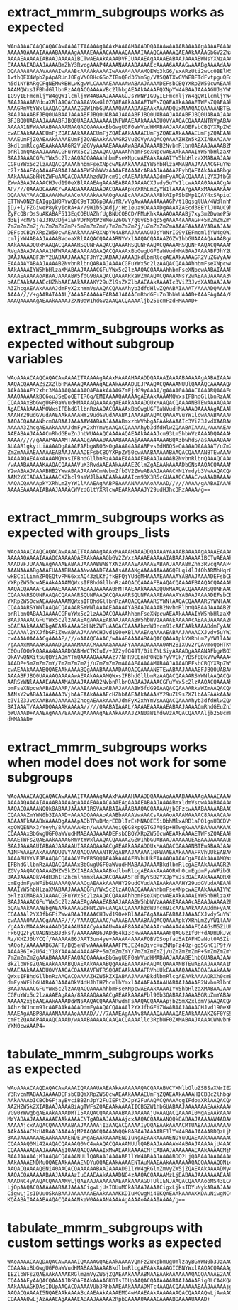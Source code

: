 # extract_mmrm_subgroups works as expected

    WAoAAAACAAQCAQACAwAAAAITAAAAAgAAAxMAAAAHAAADDQAAAAwAAAABAAAAAgAAAAEAAAAC
    AAAAAQAAAAIAAAABAAAAAgAAAAEAAAACAAAAAQAAAAIAAAQCAAAAAQAEAAkAAAAGbGV2ZWxz
    AAAAEAAAAAIABAAJAAAAA1BCTwAEAAkAAAADVFJUAAAEAgAAAAEABAAJAAAABWNsYXNzAAAA
    EAAAAAEABAAJAAAABmZhY3RvcgAAAP4AAAANAAAADAAAAEcAAAA6AAAAGwAAABgAAAAdAAAA
    DQAAAA8AAAAVAAAAIwAAABcAAAAkAAAAIwAAAA4AAAAMQEWq3kG6/sxARzUti2wLc0BElM5E
    1wthQEX4WpbZpApARUnJ0EgVN0BHcGSoZIBnQEd36YmSg/VASQATXwGVWEBFTdFvtpguQEdl
    h5d1NYBARgCFgNEMwkBHLwKgwWLCAAAAEAAAAAwABAAJAAAADEFsbCBQYXRpZW50cwAEAAkA
    AAAMQWxsIFBhdGllbnRzAAQACQAAAAVBc2lhbgAEAAkAAAAFQXNpYW4ABAAJAAAAGUJsYWNr
    IG9yIEFmcmljYW4gQW1lcmljYW4ABAAJAAAAGUJsYWNrIG9yIEFmcmljYW4gQW1lcmljYW4A
    BAAJAAAABVdoaXRlAAQACQAAAAVXaGl0ZQAEAAkAAAAETWFsZQAEAAkAAAAETWFsZQAEAAkA
    AAAGRmVtYWxlAAQACQAAAAZGZW1hbGUAAAAQAAAADAAEAAkAAAADQUxMAAQACQAAAANBTEwA
    BAAJAAAABFJBQ0UABAAJAAAABFJBQ0UABAAJAAAABFJBQ0UABAAJAAAABFJBQ0UABAAJAAAA
    BFJBQ0UABAAJAAAABFJBQ0UABAAJAAAAA1NFWAAEAAkAAAADU0VYAAQACQAAAANTRVgABAAJ
    AAAAA1NFWAAAABAAAAAMAAQACQAAAAxBbGwgUGF0aWVudHMABAAJAAAADEFsbCBQYXRpZW50
    cwAEAAkAAAAEUmFjZQAEAAkAAAAEUmFjZQAEAAkAAAAEUmFjZQAEAAkAAAAEUmFjZQAEAAkA
    AAAEUmFjZQAEAAkAAAAEUmFjZQAEAAkAAAAGR2VuZGVyAAQACQAAAAZHZW5kZXIABAAJAAAA
    BkdlbmRlcgAEAAkAAAAGR2VuZGVyAAAAEAAAAAwABAAJAAAAB2NvbnRlbnQABAAJAAAAB2Nv
    bnRlbnQABAAJAAAACGFuYWx5c2lzAAQACQAAAAhhbmFseXNpcwAEAAkAAAAIYW5hbHlzaXMA
    BAAJAAAACGFuYWx5c2lzAAQACQAAAAhhbmFseXNpcwAEAAkAAAAIYW5hbHlzaXMABAAJAAAA
    CGFuYWx5c2lzAAQACQAAAAhhbmFseXNpcwAEAAkAAAAIYW5hbHlzaXMABAAJAAAACGFuYWx5
    c2lzAAAEAgAAAAEABAAJAAAABW5hbWVzAAAAEAAAAAcABAAJAAAAA2FybQAEAAkAAAABbgAE
    AAkAAAAGbHNtZWFuAAQACQAAAAhzdWJncm91cAAEAAkAAAADdmFyAAQACQAAAAl2YXJfbGFi
    ZWwABAAJAAAACHJvd190eXBlAAAEAgAAAAEABAAJAAAACXJvdy5uYW1lcwAAAA0AAAACgAAA
    AP////QAAAQCAAAC/wAAABAAAAABAAQACQAAAApkYXRhLmZyYW1lAAAA/gAAAxMAAAAKAAAA
    DQAAAAYAAACBAAAAMwAAACoAAAAkAAAAOgAAAEcAAAAOAAAABkAIpPSbEMp1QAY4xSApio1A
    ETTWwONZhEAIgp1W8RYwQBC9sT306pBAAufR/wVgAwAAAA4AAAAGP/t18qsqlUA/4WdlnhNJ
    jD/+l/FZGiweP8ykyIoRA+A//9W1b5QAdj/jHq1eua9OAAAADgAAAAZAEcd38EYlJUAUC9hs
    ZyFcQBrDsSuAKABAF513EqCOEUAZhfUgBNUCQBCD/FMuKhkAAAAOAAAABj7xy3m2DwaeP5As
    d3EjPcM/STeJ3RV3Dj+iEFVDrMptPzWMeuZ6OVY/g0ys5Fgp5gAAAA4AAAAGP+5mZmZmZmY/
    7mZmZmZmZj/uZmZmZmZmP+5mZmZmZmY/7mZmZmZmZj/uZmZmZmZmAAAAEAAAAAYABAAJAAAA
    DEFsbCBQYXRpZW50cwAEAAkAAAAFQXNpYW4ABAAJAAAAGUJsYWNrIG9yIEFmcmljYW4gQW1l
    cmljYW4ABAAJAAAABVdoaXRlAAQACQAAAARNYWxlAAQACQAAAAZGZW1hbGUAAAAQAAAABgAE
    AAkAAAADQUxMAAQACQAAAARSQUNFAAQACQAAAARSQUNFAAQACQAAAARSQUNFAAQACQAAAANT
    RVgABAAJAAAAA1NFWAAAABAAAAAGAAQACQAAAAxBbGwgUGF0aWVudHMABAAJAAAABFJhY2UA
    BAAJAAAABFJhY2UABAAJAAAABFJhY2UABAAJAAAABkdlbmRlcgAEAAkAAAAGR2VuZGVyAAAA
    EAAAAAYABAAJAAAAB2NvbnRlbnQABAAJAAAACGFuYWx5c2lzAAQACQAAAAhhbmFseXNpcwAE
    AAkAAAAIYW5hbHlzaXMABAAJAAAACGFuYWx5c2lzAAQACQAAAAhhbmFseXNpcwAABAIAAAP/
    AAAAEAAAAAoABAAJAAAABW5fdG90AAQACQAAAARkaWZmAAQACQAAAANsY2wABAAJAAAAA3Vj
    bAAEAAkAAAAEcHZhbAAEAAkAAAAKY29uZl9sZXZlbAAEAAkAAAAIc3ViZ3JvdXAABAAJAAAA
    A3ZhcgAEAAkAAAAJdmFyX2xhYmVsAAQACQAAAAhyb3dfdHlwZQAABAIAAAT/AAAADQAAAAKA
    AAAA////+gAABAIAAAL/AAAAEAAAAAEABAAJAAAACmRhdGEuZnJhbWUAAAD+AAAEAgAAA/8A
    AAAQAAAAAgAEAAkAAAAJZXN0aW1hdGVzAAQACQAAAAljb250cmFzdHMAAAD+

# extract_mmrm_subgroups works as expected without subgroup variables

    WAoAAAACAAQCAQACAwAAAAITAAAAAgAAAxMAAAAHAAADDQAAAAIAAAABAAAAAgAABAIAAAAB
    AAQACQAAAAZsZXZlbHMAAAAQAAAAAgAEAAkAAAADUEJPAAQACQAAAANUUlQAAAQCAAAAAQAE
    AAkAAAAFY2xhc3MAAAAQAAAAAQAEAAkAAAAGZmFjdG9yAAAA/gAAAA0AAAACAAAARQAAAEcA
    AAAOAAAAAkBC6ouJSeDoQETIR6q/EMIAAAAQAAAAAgAEAAkAAAAMQWxsIFBhdGllbnRzAAQA
    CQAAAAxBbGwgUGF0aWVudHMAAAAQAAAAAgAEAAkAAAADQUxMAAQACQAAAANBTEwAAAAQAAAA
    AgAEAAkAAAAMQWxsIFBhdGllbnRzAAQACQAAAAxBbGwgUGF0aWVudHMAAAAQAAAAAgAEAAkA
    AAAHY29udGVudAAEAAkAAAAHY29udGVudAAABAIAAAABAAQACQAAAAVuYW1lcwAAABAAAAAH
    AAQACQAAAANhcm0ABAAJAAAAAW4ABAAJAAAABmxzbWVhbgAEAAkAAAAIc3ViZ3JvdXAABAAJ
    AAAAA3ZhcgAEAAkAAAAJdmFyX2xhYmVsAAQACQAAAAhyb3dfdHlwZQAABAIAAAL/AAAAEAAA
    AAEABAAJAAAACmRhdGEuZnJhbWUAAAQCAAAAAQAEAAkAAAAJcm93Lm5hbWVzAAAADQAAAAKA
    AAAA/////gAAAP4AAAMTAAAACgAAAA0AAAABAAAAjAAAAA4AAAABQA3bwhdS/asAAAAOAAAA
    AUAAR1gkyiLiAAAADgAAAAFAFbgWBO3sOgAAAA4AAAABPvs0dH0QSeQAAAAOAAAAAT/uZmZm
    ZmZmAAAAEAAAAAEABAAJAAAADEFsbCBQYXRpZW50cwAAABAAAAABAAQACQAAAANBTEwAAAAQ
    AAAAAQAEAAkAAAAMQWxsIFBhdGllbnRzAAAAEAAAAAEABAAJAAAAB2NvbnRlbnQAAAQCAAAD
    /wAAABAAAAAKAAQACQAAAAVuX3RvdAAEAAkAAAAEZGlmZgAEAAkAAAADbGNsAAQACQAAAAN1
    Y2wABAAJAAAABHB2YWwABAAJAAAACmNvbmZfbGV2ZWwABAAJAAAACHN1Ymdyb3VwAAQACQAA
    AAN2YXIABAAJAAAACXZhcl9sYWJlbAAEAAkAAAAIcm93X3R5cGUAAAQCAAAC/wAAABAAAAAB
    AAQACQAAAApkYXRhLmZyYW1lAAAEAgAABP8AAAANAAAAAoAAAAD/////AAAA/gAABAIAAAP/
    AAAAEAAAAAIABAAJAAAACWVzdGltYXRlcwAEAAkAAAAJY29udHJhc3RzAAAA/g==

# extract_mmrm_subgroups works as expected with groups_lists

    WAoAAAACAAQCAQACAwAAAAITAAAAAgAAAxMAAAAHAAADDQAAAAYAAAABAAAAAgAAAAEAAAAC
    AAAAAQAAAAIAAAQCAAAAAQAEAAkAAAAGbGV2ZWxzAAAAEAAAAAIABAAJAAAAA1BCTwAEAAkA
    AAADVFJUAAAEAgAAAAEABAAJAAAABWNsYXNzAAAAEAAAAAEABAAJAAAABmZhY3RvcgAAAP4A
    AAANAAAABgAAAEUAAABHAAAANwAAADEAAAAsAAAAKgAAAA4AAAAGQELqi4lJ4OhARMhHqr8Q
    wkBCb1LimnZRQEQtvPM66xxAQ43zLKfJfkBFQjYUdgMHAAAAEAAAAAYABAAJAAAADEFsbCBQ
    YXRpZW50cwAEAAkAAAAMQWxsIFBhdGllbnRzAAQACQAAAAFBAAQACQAAAAFBAAQACQAAAAFC
    AAQACQAAAAFCAAAAEAAAAAYABAAJAAAAA0FMTAAEAAkAAAADQUxMAAQACQAAAARSQUNFAAQA
    CQAAAARSQUNFAAQACQAAAARSQUNFAAQACQAAAARSQUNFAAAAEAAAAAYABAAJAAAADEFsbCBQ
    YXRpZW50cwAEAAkAAAAMQWxsIFBhdGllbnRzAAQACQAAAARSYWNlAAQACQAAAARSYWNlAAQA
    CQAAAARSYWNlAAQACQAAAARSYWNlAAAAEAAAAAYABAAJAAAAB2NvbnRlbnQABAAJAAAAB2Nv
    bnRlbnQABAAJAAAACGFuYWx5c2lzAAQACQAAAAhhbmFseXNpcwAEAAkAAAAIYW5hbHlzaXMA
    BAAJAAAACGFuYWx5c2lzAAAEAgAAAAEABAAJAAAABW5hbWVzAAAAEAAAAAcABAAJAAAAA2Fy
    bQAEAAkAAAABbgAEAAkAAAAGbHNtZWFuAAQACQAAAAhzdWJncm91cAAEAAkAAAADdmFyAAQA
    CQAAAAl2YXJfbGFiZWwABAAJAAAACHJvd190eXBlAAAEAgAAAAEABAAJAAAACXJvdy5uYW1l
    cwAAAA0AAAACgAAAAP////oAAAQCAAAC/wAAABAAAAABAAQACQAAAApkYXRhLmZyYW1lAAAA
    /gAAAxMAAAAKAAAADQAAAAMAAACMAAAAaAAAAFYAAAAOAAAAA0AN28IXUv2rQAvmoQoHTKtA
    C0QufOOYkQAAAA4AAAADQABHWCTKIuI/+JZ2yfG49T/0iLZNLSiyAAAADgAAAANAFbgWBO3s
    OkAVwQNXit5uQBYiAOmYTmQAAAAOAAAAAz77NHR9EEnkP0NBb7yVVEk/YBSf8DkVVwAAAA4A
    AAADP+5mZmZmZmY/7mZmZmZmZj/uZmZmZmZmAAAAEAAAAAMABAAJAAAADEFsbCBQYXRpZW50
    cwAEAAkAAAABQQAEAAkAAAABQgAAABAAAAADAAQACQAAAANBTEwABAAJAAAABFJBQ0UABAAJ
    AAAABFJBQ0UAAAAQAAAAAwAEAAkAAAAMQWxsIFBhdGllbnRzAAQACQAAAARSYWNlAAQACQAA
    AARSYWNlAAAAEAAAAAMABAAJAAAAB2NvbnRlbnQABAAJAAAACGFuYWx5c2lzAAQACQAAAAhh
    bmFseXNpcwAABAIAAAP/AAAAEAAAAAoABAAJAAAABW5fdG90AAQACQAAAARkaWZmAAQACQAA
    AANsY2wABAAJAAAAA3VjbAAEAAkAAAAEcHZhbAAEAAkAAAAKY29uZl9sZXZlbAAEAAkAAAAI
    c3ViZ3JvdXAABAAJAAAAA3ZhcgAEAAkAAAAJdmFyX2xhYmVsAAQACQAAAAhyb3dfdHlwZQAA
    BAIAAAT/AAAADQAAAAKAAAAA/////QAABAIAAAL/AAAAEAAAAAEABAAJAAAACmRhdGEuZnJh
    bWUAAAD+AAAEAgAAA/8AAAAQAAAAAgAEAAkAAAAJZXN0aW1hdGVzAAQACQAAAAljb250cmFz
    dHMAAAD+

# extract_mmrm_subgroups works when model does not work for some subgroups

    WAoAAAACAAQCAQACAwAAAAITAAAAAgAAAxMAAAAHAAADDQAAAAoAAAABAAAAAgAAAAEAAAAC
    AAAAAQAAAAIAAAABAAAAAgAAAAEAAAACAAAEAgAAAAEABAAJAAAABmxldmVscwAAABAAAAAC
    AAQACQAAAANQQk8ABAAJAAAAA1RSVAAABAIAAAABAAQACQAAAAVjbGFzcwAAABAAAAABAAQA
    CQAAAAZmYWN0b3IAAAD+AAAADQAAAAoAAABbAAAAVwAAACsAAAAoAAAAMAAAAC8AAAACAAAA
    AQAAAFkAAABWAAAADgAAAApAQbTPuBMqrEBDlTrE+MNAQEE5iDbhMlxARB1aP01gnUBCDVY3
    xgOWQENAx3/Yeyh/8AAAAAAHon/wAAAAAAeiQEG8kpQGTGJAQ5p+HTwqKwAAABAAAAAKAAQA
    CQAAAAxBbGwgUGF0aWVudHMABAAJAAAADEFsbCBQYXRpZW50cwAEAAkAAAAETWFsZQAEAAkA
    AAAETWFsZQAEAAkAAAAGRmVtYWxlAAQACQAAAAZGZW1hbGUABAAJAAAAAUEABAAJAAAAAUEA
    BAAJAAAAAUIABAAJAAAAAUIAAAAQAAAACgAEAAkAAAADQUxMAAQACQAAAANBTEwABAAJAAAA
    A1NFWAAEAAkAAAADU0VYAAQACQAAAANTRVgABAAJAAAAA1NFWAAEAAkAAAAFRVhUUkEABAAJ
    AAAABUVYVFJBAAQACQAAAAVFWFRSQQAEAAkAAAAFRVhUUkEAAAAQAAAACgAEAAkAAAAMQWxs
    IFBhdGllbnRzAAQACQAAAAxBbGwgUGF0aWVudHMABAAJAAAABkdlbmRlcgAEAAkAAAAGR2Vu
    ZGVyAAQACQAAAAZHZW5kZXIABAAJAAAABkdlbmRlcgAEAAkAAAAORXh0cmEgdmFyaWFibGUA
    BAAJAAAADkV4dHJhIHZhcmlhYmxlAAQACQAAAA5FeHRyYSB2YXJpYWJsZQAEAAkAAAAORXh0
    cmEgdmFyaWFibGUAAAAQAAAACgAEAAkAAAAHY29udGVudAAEAAkAAAAHY29udGVudAAEAAkA
    AAAIYW5hbHlzaXMABAAJAAAACGFuYWx5c2lzAAQACQAAAAhhbmFseXNpcwAEAAkAAAAIYW5h
    bHlzaXMABAAJAAAACGFuYWx5c2lzAAQACQAAAAhhbmFseXNpcwAEAAkAAAAIYW5hbHlzaXMA
    BAAJAAAACGFuYWx5c2lzAAAEAgAAAAEABAAJAAAABW5hbWVzAAAAEAAAAAcABAAJAAAAA2Fy
    bQAEAAkAAAABbgAEAAkAAAAGbHNtZWFuAAQACQAAAAhzdWJncm91cAAEAAkAAAADdmFyAAQA
    CQAAAAl2YXJfbGFiZWwABAAJAAAACHJvd190eXBlAAAEAgAAAAEABAAJAAAACXJvdy5uYW1l
    cwAAAA0AAAACgAAAAP////YAAAQCAAAC/wAAABAAAAABAAQACQAAAApkYXRhLmZyYW1lAAAA
    /gAAAxMAAAAKAAAADQAAAAUAAACyAAAAUwAAAF8AAAADAAAArwAAAA4AAAAFQA4GsM5ZiUFA
    Fx6QQ2FyCUADNxSBJ3ksf/AAAAAAB6JADd64k13ckwAAAA4AAAAFQAGGzIf0P+dADHUkJvgl
    Rz/KHZJ0bYCQf/AAAAAAB6JAAT3un4ye+AAAAA4AAAAFQBVDSopfaU5AIAFHOaNot0ASZift
    hA0of/AAAAAAB6JAFT/BQ5eNFwAAAA4AAAAFPtJEZ4nDivc+uZNNpFz40z+gq5GnC1P9f/AA
    AAAAB6I+2U64iY18YAAAAA4AAAAFP+5mZmZmZmY/7mZmZmZmZj/uZmZmZmZmP+5mZmZmZmY/
    7mZmZmZmZgAAABAAAAAFAAQACQAAAAxBbGwgUGF0aWVudHMABAAJAAAABE1hbGUABAAJAAAA
    BkZlbWFsZQAEAAkAAAABQQAEAAkAAAABQgAAABAAAAAFAAQACQAAAANBTEwABAAJAAAAA1NF
    WAAEAAkAAAADU0VYAAQACQAAAAVFWFRSQQAEAAkAAAAFRVhUUkEAAAAQAAAABQAEAAkAAAAM
    QWxsIFBhdGllbnRzAAQACQAAAAZHZW5kZXIABAAJAAAABkdlbmRlcgAEAAkAAAAORXh0cmEg
    dmFyaWFibGUABAAJAAAADkV4dHJhIHZhcmlhYmxlAAAAEAAAAAUABAAJAAAAB2NvbnRlbnQA
    BAAJAAAACGFuYWx5c2lzAAQACQAAAAhhbmFseXNpcwAEAAkAAAAIYW5hbHlzaXMABAAJAAAA
    CGFuYWx5c2lzAAAEAgAAA/8AAAAQAAAACgAEAAkAAAAFbl90b3QABAAJAAAABGRpZmYABAAJ
    AAAAA2xjbAAEAAkAAAADdWNsAAQACQAAAARwdmFsAAQACQAAAApjb25mX2xldmVsAAQACQAA
    AAhzdWJncm91cAAEAAkAAAADdmFyAAQACQAAAAl2YXJfbGFiZWwABAAJAAAACHJvd190eXBl
    AAAEAgAABP8AAAANAAAAAoAAAAD////7AAAEAgAAAv8AAAAQAAAAAQAEAAkAAAAKZGF0YS5m
    cmFtZQAAAP4AAAQCAAAD/wAAABAAAAACAAQACQAAAAllc3RpbWF0ZXMABAAJAAAACWNvbnRy
    YXN0cwAAAP4=

# tabulate_mmrm_subgroups works as expected

    WAoAAAACAAQDAQACAwAAAAIQAAAAUAAEAAkAAAAAAAQACQAAABVCYXNlbGluZSBSaXNrIEZh
    Y3RvcnMABAAJAAAADEFsbCBQYXRpZW50cwAEAAkAAAAEUmFjZQAEAAkAAAAHICBBc2lhbgAE
    AAkAAAAbICBCbGFjayBvciBBZnJpY2FuIEFtZXJpY2FuAAQACQAAAAcgIFdoaXRlAAQACQAA
    AAZHZW5kZXIABAAJAAAABiAgTWFsZQAEAAkAAAAIICBGZW1hbGUABAAJAAAAAAAEAAkAAAAH
    VG90YWwgbgAEAAkAAAADMTI5AAQACQAAAAAABAAJAAAAAjUxAAQACQAAAAI0MgAEAAkAAAAC
    MzYABAAJAAAAAAAEAAkAAAACNTgABAAJAAAAAjcxAAQACQAAAANQQk8ABAAJAAAAAW4ABAAJ
    AAAAAjcxAAQACQAAAAAABAAJAAAAAjI3AAQACQAAAAIyOQAEAAkAAAACMTUABAAJAAAAAAAE
    AAkAAAACMzUABAAJAAAAAjM2AAQACQAAAANQQk8ABAAJAAAABE1lYW4ABAAJAAAABDQzLjMA
    BAAJAAAAAAAEAAkAAAAENDEuMgAEAAkAAAAENDIuNgAEAAkAAAAENDYuOQAEAAkAAAAAAAQA
    CQAAAAQ0Mi42AAQACQAAAAQ0NC4wAAQACQAAAANUUlQABAAJAAAAAW4ABAAJAAAAAjU4AAQA
    CQAAAAAABAAJAAAAAjI0AAQACQAAAAIxMwAEAAkAAAACMjEABAAJAAAAAAAEAAkAAAACMjMA
    BAAJAAAAAjM1AAQACQAAAANUUlQABAAJAAAABE1lYW4ABAAJAAAABDQ2LjQABAAJAAAAAAAE
    AAkAAAAENDMuOQAEAAkAAAAENDYuOQAEAAkAAAAENTAuMAAEAAkAAAAAAAQACQAAAAQ0Ni44
    AAQACQAAAAQ0Ni40AAQACQAAAAAABAAJAAAAD01lYW4gRGlmZmVyZW5jZQAEAAkAAAADMy4x
    AAQACQAAAAAABAAJAAAAAzIuOAAEAAkAAAADNC4zAAQACQAAAAMzLjEABAAJAAAAAAAEAAkA
    AAADNC4yAAQACQAAAAMyLjQABAAJAAAAAAAEAAkAAAAGOTUlIENJAAQACQAAAAooMS43LCA0
    LjQpAAQACQAAAAAABAAJAAAACigwLjUsIDUuMCkABAAJAAAACigxLjksIDYuNykABAAJAAAA
    CigwLjIsIDUuOSkABAAJAAAAAAAEAAkAAAAKKDIuMCwgNi40KQAEAAkAAAAKKDAuNiwgNC4x
    KQAABAIAAAABAAQACQAAAANkaW0AAAANAAAAAgAAAAoAAAAIAAAA/g==

# tabulate_mmrm_subgroups with custom settings works as expected

    WAoAAAACAAQDAQACAwAAAAIQAAAAGQAEAAkAAAAVQmFzZWxpbmUgUmlzayBGYWN0b3JzAAQA
    CQAAAAxBbGwgUGF0aWVudHMABAAJAAAABkdlbmRlcgAEAAkAAAAGICBNYWxlAAQACQAAAAgg
    IEZlbWFsZQAEAAkAAAAKRGlmZmVyZW5jZQAEAAkAAAABNAAEAAkAAAAAAAQACQAAAAE2AAQA
    CQAAAAEyAAQACQAAAAJDSQAEAAkAAAAGKDIsIDUpAAQACQAAAAAABAAJAAAABig0LCA4KQAE
    AAkAAAAGKDAsIDUpAAQACQAAAAVUb3RhbAAEAAkAAAADMTc4AAQACQAAAAAABAAJAAAAAjgz
    AAQACQAAAAI5NQAEAAkAAAABcAAEAAkAAAAEMC4wMAAEAAkAAAAAAAQACQAAAAQwLjAwAAQA
    CQAAAAQwLjAzAAAEAgAAAAEABAAJAAAAA2RpbQAAAA0AAAACAAAABQAAAAUAAAD+

